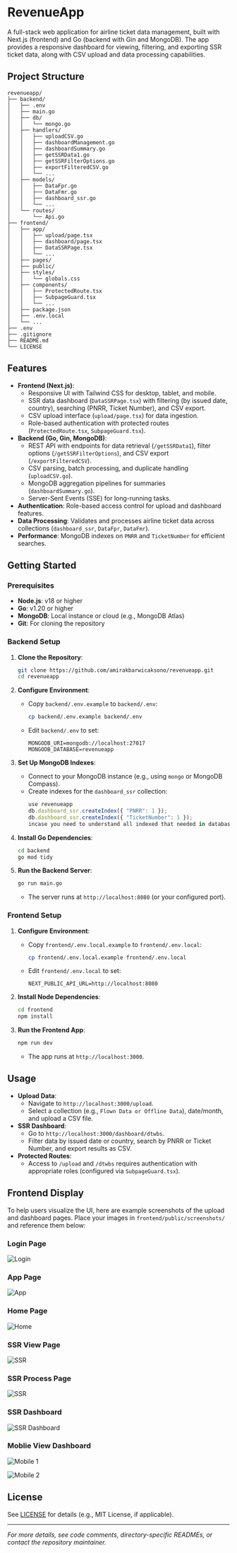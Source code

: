 # RevenueApp

A full-stack web application for airline ticket data management, built with Next.js (frontend) and Go (backend with Gin and MongoDB). The app provides a responsive dashboard for viewing, filtering, and exporting SSR ticket data, along with CSV upload and data processing capabilities.

## Project Structure

```
revenueapp/
├── backend/
│   ├── .env
│   ├── main.go
│   ├── db/
│   │   └── mongo.go
│   ├── handlers/
│   │   ├── uploadCSV.go
│   │   ├── dashboardManagement.go
│   │   ├── dashboardSummary.go
│   │   ├── getSSRData1.go
│   │   ├── getSSRFilterOptions.go
│   │   ├── exportFilteredCSV.go
│   │   └── ...
│   ├── models/
│   │   ├── DataFpr.go
│   │   ├── DataFmr.go
│   │   ├── dashboard_ssr.go
│   │   └── ...
│   └── routes/
│       └── Api.go
├── frontend/
│   ├── app/
│   │   ├── upload/page.tsx
│   │   ├── dashboard/page.tsx
│   │   ├── DataSSRPage.tsx
│   │   └── ...
│   ├── pages/
│   ├── public/
│   ├── styles/
│   │   └── globals.css
│   ├── components/
│   │   ├── ProtectedRoute.tsx
│   │   ├── SubpageGuard.tsx
│   │   └── ...
│   ├── package.json
│   ├── .env.local
│   └── ...
├── .env
├── .gitignore
├── README.md
└── LICENSE
```

## Features

- **Frontend (Next.js)**:
  - Responsive UI with Tailwind CSS for desktop, tablet, and mobile.
  - SSR data dashboard (`DataSSRPage.tsx`) with filtering (by issued date, country), searching (PNRR, Ticket Number), and CSV export.
  - CSV upload interface (`upload/page.tsx`) for data ingestion.
  - Role-based authentication with protected routes (`ProtectedRoute.tsx`, `SubpageGuard.tsx`).
- **Backend (Go, Gin, MongoDB)**:
  - REST API with endpoints for data retrieval (`/getSSRData1`), filter options (`/getSSRFilterOptions`), and CSV export (`/exportFilteredCSV`).
  - CSV parsing, batch processing, and duplicate handling (`uploadCSV.go`).
  - MongoDB aggregation pipelines for summaries (`dashboardSummary.go`).
  - Server-Sent Events (SSE) for long-running tasks.
- **Authentication**: Role-based access control for upload and dashboard features.
- **Data Processing**: Validates and processes airline ticket data across collections (`dashboard_ssr`, `DataFpr`, `DataFmr`).
- **Performance**: MongoDB indexes on `PNRR` and `TicketNumber` for efficient searches.

## Getting Started

### Prerequisites

- **Node.js**: v18 or higher
- **Go**: v1.20 or higher
- **MongoDB**: Local instance or cloud (e.g., MongoDB Atlas)
- **Git**: For cloning the repository

### Backend Setup

1. **Clone the Repository**:
   ```sh
   git clone https://github.com/amirakbarwicaksono/revenueapp.git
   cd revenueapp
   ```

2. **Configure Environment**:
   - Copy `backend/.env.example` to `backend/.env`:
     ```sh
     cp backend/.env.example backend/.env
     ```
   - Edit `backend/.env` to set:
     ```env
     MONGODB_URI=mongodb://localhost:27017
     MONGODB_DATABASE=revenueapp
     ```

3. **Set Up MongoDB Indexes**:
   - Connect to your MongoDB instance (e.g., using `mongo` or MongoDB Compass).
   - Create indexes for the `dashboard_ssr` collection:
     ```javascript
     use revenueapp
     db.dashboard_ssr.createIndex({ "PNRR": 1 });
     db.dashboard_ssr.createIndex({ "TicketNumber": 1 });
     incase you need to understand all indexed that needed in database. try to download and restore thedatabase.
     ```

4. **Install Go Dependencies**:
   ```sh
   cd backend
   go mod tidy
   ```

5. **Run the Backend Server**:
   ```sh
   go run main.go
   ```
   - The server runs at `http://localhost:8080` (or your configured port).

### Frontend Setup

1. **Configure Environment**:
   - Copy `frontend/.env.local.example` to `frontend/.env.local`:
     ```sh
     cp frontend/.env.local.example frontend/.env.local
     ```
   - Edit `frontend/.env.local` to set:
     ```env
     NEXT_PUBLIC_API_URL=http://localhost:8080
     ```

2. **Install Node Dependencies**:
   ```sh
   cd frontend
   npm install
   ```

3. **Run the Frontend App**:
   ```sh
   npm run dev
   ```
   - The app runs at `http://localhost:3000`.

## Usage

- **Upload Data**:
  - Navigate to `http://localhost:3000/upload`.
  - Select a collection (e.g., `Flown Data or Offline Data`), date/month, and upload a CSV file.
- **SSR Dashboard**:
  - Go to `http://localhost:3000/dashboard/dtwbs`.
  - Filter data by issued date or country, search by PNRR or Ticket Number, and export results as CSV.
- **Protected Routes**:
  - Access to `/upload` and `/dtwbs` requires authentication with appropriate roles (configured via `SubpageGuard.tsx`).

## Frontend Display

To help users visualize the UI, here are example screenshots of the upload and dashboard pages. Place your images in `frontend/public/screenshots/` and reference them below:

### Login Page

![Login](frontend/public/screenshots/login.png)

### App Page

![App](frontend/public/screenshots/app.png)

### Home Page

![Home](frontend/public/screenshots/fare.png)

### SSR View Page

![SSR](frontend/public/screenshots/ssrview.png)


### SSR Process Page

![SSR](frontend/public/screenshots/ssrprocess.png)

### SSR Dashboard

![SSR Dashboard](frontend/public/screenshots/dashboard.png)

### Moblie View Dashboard

![Mobile 1](frontend/public/screenshots/mobile1.png)

![Mobile 2](frontend/public/screenshots/mobile2.png)

## License

See [LICENSE](LICENSE) for details (e.g., MIT License, if applicable).

---

*For more details, see code comments, directory-specific READMEs, or contact the repository maintainer.*